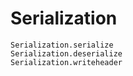 # Serialization

```@docs
Serialization.serialize
Serialization.deserialize
Serialization.writeheader
```
